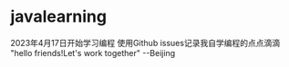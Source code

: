 # javalearning
2023年4月17日开始学习编程
使用Github issues记录我自学编程的点点滴滴
"hello friends!Let's work together"
                                --Beijing
